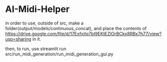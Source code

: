# AI-Midi-Helper

in order to use, outside of src,
 make a folder(output/models/continuous_concat),
  and place the contents of https://drive.google.com/file/d/17Exfxjtq7bI9EKtEZlOrBCkx8RBx7h77/view?usp=sharing in it.

  then, to run, use streamlit run src/run_midi_generation/run_midi_generation_gui.py

  